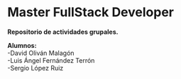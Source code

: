 # Master FullStack Developer

<strong>Repositorio de actividades grupales.</strong>

<strong>Alumnos:</strong>
</br>
-David Oliván Malagón
</br>
-Luis Ángel Fernández Terrón
</br>
-Sergio López Ruiz
